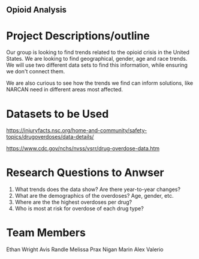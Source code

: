 ## Opioid Analysis

# Project Descriptions/outline

Our group is looking to find trends related to the opioid crisis in the United States. We are looking to find geographical, gender, age and race trends. We will use two different data sets to find this information, while ensuring we don't connect them.

We are also curious to see how the trends we find can inform solutions, like NARCAN need in different areas most affected.

# Datasets to be Used

https://injuryfacts.nsc.org/home-and-community/safety-topics/drugoverdoses/data-details/

https://www.cdc.gov/nchs/nvss/vsrr/drug-overdose-data.htm

# Research Questions to Anwser

1. What trends does the data show? Are there year-to-year changes?
2. What are the demographics of the overdoses? Age, gender, etc.
3. Where are the the highest overdoses per drug?
4. Who is most at risk for overdose of each drug type?

# Team Members
  Ethan Wright
  Avis Randle
  Melissa Prax
  Nigan Marin
  Alex Valerio
